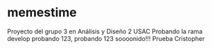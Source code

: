 # memestime
Proyecto del grupo 3 en Análisis y Diseño 2 USAC
Probando la rama develop
probando 123, probando 123 soooonido!!!
Prueba Cristopher

